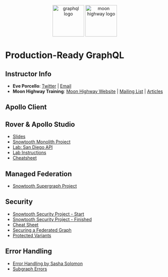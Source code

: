 <p align="center">
<img src="https://upload.wikimedia.org/wikipedia/commons/thumb/1/17/GraphQL_Logo.svg/512px-GraphQL_Logo.svg.png" width="100" alt="graphql logo"/>
<img src="https://i.imgur.com/migo24P.png" width="100" alt="moon highway logo"/>
</p>

# Production-Ready GraphQL

## Instructor Info

- **Eve Porcello**: [Twitter](https://twitter.com/eveporcello) | [Email](mailto:eve@moonhighway.com)
- **Moon Highway Training**: [Moon Highway Website](https://www.moonhighway.com) | [Mailing List](http://bit.ly/moonhighway) | [Articles](https://www.moonhighway.com/articles)

## Apollo Client

## Rover & Apollo Studio

- [Slides](https://slides.com/moonhighway/apollo-tooling/)
- [Snowtooth Monolith Project](https://github.com/MoonHighway/production-ready-graphql/tree/main/01-snowtooth-monolith)
- [Lab: San Diego API](https://github.com/MoonHighway/production-ready-graphql/tree/main/02-san-diego-api-monolith)
- [Lab Instructions](https://github.com/MoonHighway/production-ready-graphql/blob/main/02-san-diego-api-monolith/LAB_INSTRUCTIONS.md)
- [Cheatsheet](https://github.com/MoonHighway/production-ready-graphql/blob/main/resources/Monolith/RoverCheatsheet-Monolith.md)

## Managed Federation

- [Snowtooth Supergraph Project](https://github.com/MoonHighway/production-ready-graphql/tree/main/03-snowtooth-supergraph)

## Security

- [Snowtooth Security Project - Start](https://github.com/MoonHighway/production-ready-graphql/tree/main/06-snowtooth-security/start)
- [Snowtooth Security Project - Finished](https://github.com/MoonHighway/production-ready-graphql/tree/main/06-snowtooth-security/finished)
- [Cheat Sheet](https://cheatsheetseries.owasp.org/cheatsheets/GraphQL_Cheat_Sheet.html)
- [Securing a Federated Graph](https://www.apollographql.com/docs/enterprise-guide/graph-security/)
- [Protected Variants](https://www.apollographql.com/docs/studio/org/graphs/#protected-variants-enterprise-only)

## Error Handling

- [Error Handling by Sasha Solomon](https://sachee.medium.com/200-ok-error-handling-in-graphql-7ec869aec9bc)
- [Subgraph Errors](https://www.apollographql.com/docs/router/configuration/subgraph-error-inclusion)
